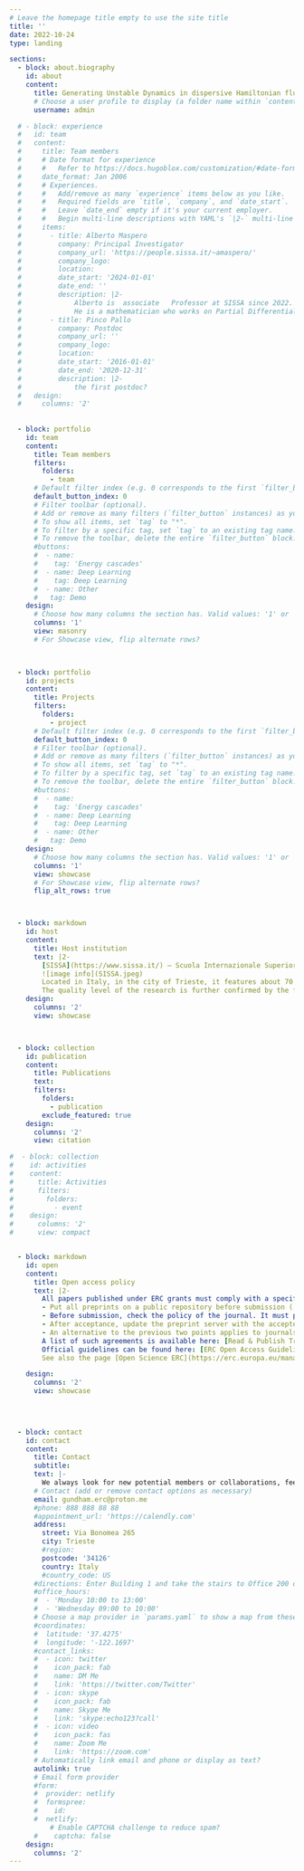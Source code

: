 ```yaml
---
# Leave the homepage title empty to use the site title
title: ''
date: 2022-10-24
type: landing

sections:
  - block: about.biography
    id: about
    content:
      title: Generating Unstable Dynamics in dispersive Hamiltonian fluids
      # Choose a user profile to display (a folder name within `content/authors/`)
      username: admin

  # - block: experience
  #   id: team
  #   content:
  #     title: Team members
  #     # Date format for experience
  #     #   Refer to https://docs.hugoblox.com/customization/#date-format
  #     date_format: Jan 2006
  #     # Experiences.
  #     #   Add/remove as many `experience` items below as you like.
  #     #   Required fields are `title`, `company`, and `date_start`.
  #     #   Leave `date_end` empty if it's your current employer.
  #     #   Begin multi-line descriptions with YAML's `|2-` multi-line prefix.
  #     items:
  #       - title: Alberto Maspero
  #         company: Principal Investigator
  #         company_url: 'https://people.sissa.it/~amaspero/'
  #         company_logo: 
  #         location: 
  #         date_start: '2024-01-01'
  #         date_end: ''
  #         description: |2-
  #             Alberto is  associate   Professor at SISSA since 2022. Previously, he has been assistant Professor at SISSA. He got a PhD in Mathematics  in 2014, in cotutelle between the University of Zurich and University of Milan.
  #             He is a mathematician who works on Partial Differential Equations (PDEs). 
  #       - title: Pinco Pallo
  #         company: Postdoc
  #         company_url: ''
  #         company_logo:
  #         location: 
  #         date_start: '2016-01-01'
  #         date_end: '2020-12-31'
  #         description: |2-
  #             the first postdoc?
  #   design:
  #     columns: '2'
  
  
  - block: portfolio
    id: team
    content:
      title: Team members
      filters:
        folders:
          - team
      # Default filter index (e.g. 0 corresponds to the first `filter_button` instance below).
      default_button_index: 0
      # Filter toolbar (optional).
      # Add or remove as many filters (`filter_button` instances) as you like.
      # To show all items, set `tag` to "*".
      # To filter by a specific tag, set `tag` to an existing tag name.
      # To remove the toolbar, delete the entire `filter_button` block.
      #buttons:
      #  - name: 
      #    tag: 'Energy cascades'
      #  - name: Deep Learning
      #    tag: Deep Learning
      #  - name: Other
      #   tag: Demo
    design:
      # Choose how many columns the section has. Valid values: '1' or '2'.
      columns: '1'
      view: masonry
      # For Showcase view, flip alternate rows?
        


  - block: portfolio
    id: projects
    content:
      title: Projects
      filters:
        folders:
          - project
      # Default filter index (e.g. 0 corresponds to the first `filter_button` instance below).
      default_button_index: 0
      # Filter toolbar (optional).
      # Add or remove as many filters (`filter_button` instances) as you like.
      # To show all items, set `tag` to "*".
      # To filter by a specific tag, set `tag` to an existing tag name.
      # To remove the toolbar, delete the entire `filter_button` block.
      #buttons:
      #  - name: 
      #    tag: 'Energy cascades'
      #  - name: Deep Learning
      #    tag: Deep Learning
      #  - name: Other
      #   tag: Demo
    design:
      # Choose how many columns the section has. Valid values: '1' or '2'.
      columns: '1'
      view: showcase
      # For Showcase view, flip alternate rows?
      flip_alt_rows: true



  - block: markdown
    id: host
    content:
      title: Host institution
      text: |2-
        [SISSA](https://www.sissa.it/) – Scuola Internazionale Superiore di Studi Avanzati – was founded in 1978 and is a scientific center of excellence within the national and international academic scene.
        ![image info](SISSA.jpeg)
        Located in Italy, in the city of Trieste, it features about 70 professors, 130 researchers, 300 PhD students. The School is surrounded by a 25 acre park, and offers a stunning view of the Gulf of Trieste.
        The quality level of the research is further confirmed by the fact that within the competitive field of European funding schemes SISSA holds the top position among Italian scientific institutes in terms of research grants obtained in relation to the number of researchers and professors. 
    design:
      columns: '2'
      view: showcase



  - block: collection
    id: publication
    content:
      title: Publications
      text: 
      filters:
        folders:
          - publication
        exclude_featured: true
    design:
      columns: '2'
      view: citation

#  - block: collection
#    id: activities
#    content:
#      title: Activities
#      filters:
#        folders:
#          - event
#    design:
#      columns: '2'
#      view: compact


  - block: markdown
    id: open
    content:
      title: Open access policy
      text: |2-
        All papers published under ERC grants must comply with a specific open access policy. This is a quick recap of best practices for compliance, meant for project members:
        - Put all preprints on a public repository before submission ([arXiv](https://arxiv.org/), [HAL](https://hal.archives-ouvertes.fr/), [SISSA preprint server](https://preprints.sissa.it/)). Note that [CVGMT](https://cvgmt.sns.it/) does not qualify as an open access repository.
        - Before submission, check the policy of the journal. It must permit the publication of the **accepted** version of the paper on a public repository with an **embargo period not longer than 6 months**. Use the following tool: [Open Policy Finder](https://openpolicyfinder.jisc.ac.uk/).
        - After acceptance, update the preprint server with the accepted version as soon as the embargo period has elapsed. Provide the DOI link as soon as it is available.
        - An alternative to the previous two points applies to journals that have special agreements with the HI and allow for gold open access publication without fees. 
        A list of such agreements is available here: [Read & Publish Transformative Agreements](https://library.sissa.it/readpublish-transformative-agreements).  
        Official guidelines can be found here: [ERC Open Access Guidelines](https://ec.europa.eu/research/participants/docs/h2020-funding-guide/cross-cutting-issues/open-access-data-management/open-access_en.htm#repository).
        See also the page [Open Science ERC](https://erc.europa.eu/manage-your-project/open-science). 

    design:
      columns: '2'
      view: showcase
  
  


  - block: contact
    id: contact
    content:
      title: Contact
      subtitle:
      text: |-
        We always look for new potential members or collaborations, feel free to contact us
      # Contact (add or remove contact options as necessary)
      email: gundham.erc@proton.me
      #phone: 888 888 88 88
      #appointment_url: 'https://calendly.com'
      address:
        street: Via Bonomea 265
        city: Trieste
        #region: 
        postcode: '34126'
        country: Italy
        #country_code: US
      #directions: Enter Building 1 and take the stairs to Office 200 on Floor 2
      #office_hours:
      #  - 'Monday 10:00 to 13:00'
      #  - 'Wednesday 09:00 to 10:00'
      # Choose a map provider in `params.yaml` to show a map from these coordinates
      #coordinates:
      #  latitude: '37.4275'
      #  longitude: '-122.1697'  
      #contact_links:
      #  - icon: twitter
      #    icon_pack: fab
      #    name: DM Me
      #    link: 'https://twitter.com/Twitter'
      #  - icon: skype
      #    icon_pack: fab
      #    name: Skype Me
      #    link: 'skype:echo123?call'
      #  - icon: video
      #    icon_pack: fas
      #    name: Zoom Me
      #    link: 'https://zoom.com'
      # Automatically link email and phone or display as text?
      autolink: true
      # Email form provider
      #form:
      #  provider: netlify
      #  formspree:
      #    id:
      #  netlify:
          # Enable CAPTCHA challenge to reduce spam?
      #    captcha: false
    design:
      columns: '2'
---
```



[def]: https://assets.digitalocean.com/articles/alligator/boo.svg